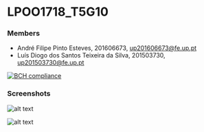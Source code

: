 # LPOO1718_T5G10

### Members
* André Filipe Pinto Esteves, 201606673, up201606673@fe.up.pt
* Luís Diogo dos Santos Teixeira da Silva, 201503730, up201503730@fe.up.pt


[![BCH compliance](https://bettercodehub.com/edge/badge/EstevesAndre/LPOO1718_T5G10?branch=master&token=2a8b0417deb74d4e71b0001969e8e92021e56256)](https://bettercodehub.com/)


### Screenshots

![alt text](https://github.com/EstevesAndre/LPOO1718_T5G10/blob/master/doc/Test%20Coverage.png)

![alt text](https://github.com/EstevesAndre/LPOO1718_T5G10/blob/master/doc/Mutation%20Coverage.png)
